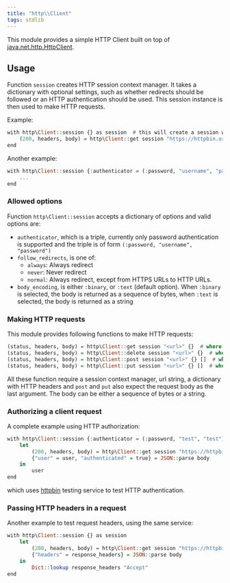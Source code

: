 ```yaml
---
title: "http\\Client"
tags: stdlib
---
```


This module provides a simple HTTP Client built on top of [java.net.http.HttpClient](https://docs.oracle.com/en/java/javase/11/docs/api/java.net.http/java/net/http/HttpClient.html).

## Usage
Function `session` creates HTTP session context manager. It takes a dictionary with optional settings, such as whether redirects should be followed or an HTTP authentication should be used. This session instance is then used to make HTTP requests.

Example:

```haskell
with http\Client::session {} as session  # this will create a session without any additional configuration
    (200, headers, body) = http\Client::get session "https://httpbin.org/basic-auth/test/test" {}
end
```

Another example:

```haskell
with http\Client::session {:authenticator = (:password, "username", "password"), :follow_redirects = :always} as session # this will initiate a new session, with additional `authenticator` and `follow_redirects` settings
    ...
end
```

### Allowed options
Function `http\Client::session` accepts a dictionary of options and valid options are:

* `authenticator`, which is a triple, currently only password authentication is supported and the triple is of form `(:password, "username", "password")`
* `follow_redirects`, is one of:
    - `always`: Always redirect
    - `never`: Never redirect
    - `normal`: Always redirect, except from HTTPS URLs to HTTP URLs.
* `body_encoding`, is either `:binary`, or `:text` (default option). When `:binary` is selected, the body is returned as a sequence of bytes, when `:text` is selected, the body is returned as a string

### Making HTTP requests
This module provides following functions to make HTTP requests:

```haskell
(status, headers, body) = http\Client::get session "<url>" {}  # where the dictionary can be used to pass HTTP headers
(status, headers, body) = http\Client::delete session "<url>" {}  # where the dictionary can be used to pass HTTP headers
(status, headers, body) = http\Client::post session "<url>" {} []  # where the dictionary can be used to pass HTTP headers, and the last argument is request body (empty string in this case)
(status, headers, body) = http\Client::put session "<url>" {} []  # where the dictionary can be used to pass HTTP headers, and the last argument is request body (empty string in this case)
```

All these function require a session context manager, url string, a dictionary with HTTP headers and `post` and `put` also expect the request body as the last argument. The body can be either a sequence of bytes or a string.

### Authorizing a client request
A complete example using HTTP authorization:

```haskell
with http\Client::session {:authenticator = (:password, "test", "test")} as session
    let
        (200, headers, body) = http\Client::get session "https://httpbin.org/basic-auth/test/test" {}
        {"user" = user, "authenticated" = true} = JSON::parse body
    in
        user
end
```

which uses [httpbin](https://httpbin.org/) testing service to test HTTP authentication.

### Passing HTTP headers in a request
Another example to test request headers, using the same service:

```haskell
with http\Client::session {} as session
    let
        (200, headers, body) = http\Client::get session "https://httpbin.org/headers" {:accept = "application/json"}
        {"headers" = response_headers} = JSON::parse body
    in
        Dict::lookup response_headers "Accept"
end
```
